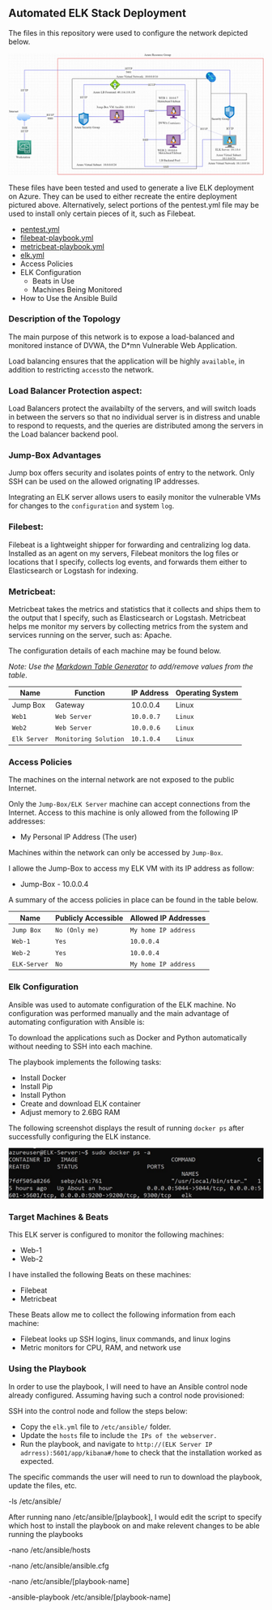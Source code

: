 ## Automated ELK Stack Deployment

The files in this repository were used to configure the network depicted below.

![Cloud Diagram](Diagram/Cloud-Diagram.jpg)

These files have been tested and used to generate a live ELK deployment on Azure. They can be used to either recreate the entire deployment pictured above. Alternatively, select portions of the pentest.yml file may be used to install only certain pieces of it, such as Filebeat.

  - [pentest.yml](Ansibles/pentest.yml)
  - [filebeat-playbook.yml](Ansibles/filebeat-playbook.yml)
  - [metricbeat-playbook.yml](Ansibles/metricbeat-playbook.yml)
  - [elk.yml](Ansibles/elk.yml)
- Access Policies
- ELK Configuration
  - Beats in Use
  - Machines Being Monitored
- How to Use the Ansible Build


### Description of the Topology

The main purpose of this network is to expose a load-balanced and monitored instance of DVWA, the D*mn Vulnerable Web Application.

Load balancing ensures that the application will be highly `available`, in addition to restricting `access`to the network.


### Load Balancer Protection aspect:

  Load Balancers protect the availabilty of the servers, and will switch loads in between the servers so that no individual server is in distress and unable to respond to requests, and the queries are distributed among the servers in the Load balancer backend pool.
  
  ### Jump-Box Advantages 
  
  Jump box offers security and isolates points of entry to the network. Only SSH can be used on the allowed orignating IP addresses.

Integrating an ELK server allows users to easily monitor the vulnerable VMs for changes to the `configuration` and system `log`.

### Filebest:

  Filebeat is a lightweight shipper for forwarding and centralizing log data. Installed as an agent on my servers, Filebeat monitors the log files or locations that I specify, collects log events, and forwards them either to Elasticsearch or Logstash for indexing.
  
### Metricbeat:


   Metricbeat takes the metrics and statistics that it collects and ships them to the output that I specify, such as Elasticsearch or Logstash. Metricbeat helps me monitor my servers by collecting metrics from the system and services running on the server, such as: Apache.

The configuration details of each machine may be found below.

_Note: Use the [Markdown Table Generator](http://www.tablesgenerator.com/markdown_tables) to add/remove values from the table_.

| Name     | Function | IP Address | Operating System |
|----------|----------|------------|------------------|
| Jump Box | Gateway  | 10.0.0.4   | Linux            |
| `Web1`    |  `Web Server`        |`10.0.0.7`            | `Linux`                 |
| `Web2`     | `Web Server`         | `10.0.0.6`           | `Linux`                 |
| `Elk Server`     | `Monitoring Solution`         |   `10.1.0.4`         | `Linux`                 |

### Access Policies

The machines on the internal network are not exposed to the public Internet. 

Only the `Jump-Box/ELK Server` machine can accept connections from the Internet. Access to this machine is only allowed from the following IP addresses:

- My Personal IP Address (The user)

Machines within the network can only be accessed by `Jump-Box`.

I allowe the Jump-Box to access my ELK VM with its IP address as follow:

- Jump-Box - 10.0.0.4

A summary of the access policies in place can be found in the table below.

| Name     | Publicly Accessible | Allowed IP Addresses |
|----------|---------------------|----------------------|
| `Jump Box` | `No (Only me)`             | `My home IP address`    |
|  `Web-1`        |         `Yes`            |      `10.0.0.4`                |
| `Web-2`         |            `Yes`         |            `10.0.0.4`          |
| `ELK-Server`       |         `No`            |               `My home IP address`      |

### Elk Configuration

Ansible was used to automate configuration of the ELK machine. No configuration was performed manually and 
the main advantage of automating configuration with Ansible is:

To download the applications such as Docker and Python automatically without needing to SSH into each machine.

The playbook implements the following tasks:

- Install Docker
- Install Pip
- Install Python
- Create and download ELK container
- Adjust memory to 2.6BG RAM

The following screenshot displays the result of running `docker ps` after successfully configuring the ELK instance.

![Docker Ouput](Diagram/docker-output.jpg)


### Target Machines & Beats
This ELK server is configured to monitor the following machines:


  - Web-1
  - Web-2

I have installed the following Beats on these machines:


  - Filebeat
  - Metricbeat

These Beats allow me to collect the following information from each machine:

  - Filebeat looks up SSH logins, linux commands, and linux logins
  - Metric monitors for CPU, RAM, and network use

### Using the Playbook
In order to use the playbook, I will need to have an Ansible control node already configured. Assuming having such a control node provisioned: 

SSH into the control node and follow the steps below:
- Copy the `elk.yml` file to `/etc/ansible/` folder.
- Update the `hosts` file to include `the IPs of the webserver.`
- Run the playbook, and navigate to `http://(ELK Server IP adrress):5601/app/kibana#/home` to check that the installation worked as expected.



The specific commands the user will need to run to download the playbook, update the files, etc.


-ls /etc/ansible/

After running nano /etc/ansible/[playbook], I would edit the script to specify which host to install the playbook on and make relevent changes to be able running the playbooks

-nano /etc/ansible/hosts

-nano /etc/ansible/ansible.cfg

-nano /etc/ansible/[playbook-name]

-ansible-playbook /etc/ansible/[playbook-name]
